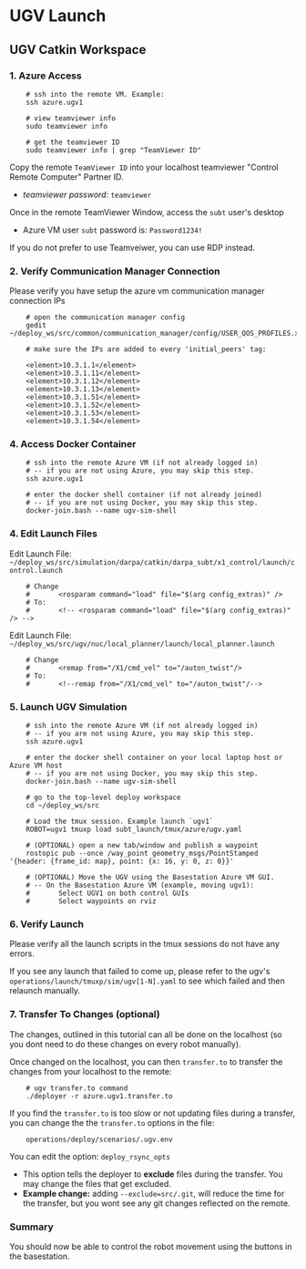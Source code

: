 # UGV Launch

## UGV Catkin Workspace

### 1. Azure Access

        # ssh into the remote VM. Example:
        ssh azure.ugv1

        # view teamviewer info
        sudo teamviewer info

        # get the teamviewer ID
        sudo teamviewer info | grep "TeamViewer ID"

Copy the remote `TeamViewer ID` into your localhost teamviewer "Control Remote Computer" Partner ID.

- *teamviewer password:* `teamviewer`

Once in the remote TeamViewer Window, access the `subt` user's desktop

- Azure VM user `subt` password is: `Password1234!`

If you do not prefer to use Teamveiwer, you can use RDP instead.


### 2. Verify Communication Manager Connection

Please verify you have setup the azure vm communication manager connection IPs

        # open the communication manager config
        gedit ~/deploy_ws/src/common/communication_manager/config/USER_QOS_PROFILES.xml

        # make sure the IPs are added to every 'initial_peers' tag:

        <element>10.3.1.1</element>
        <element>10.3.1.11</element>
        <element>10.3.1.12</element>
        <element>10.3.1.13</element>
        <element>10.3.1.51</element>
        <element>10.3.1.52</element>
        <element>10.3.1.53</element>
        <element>10.3.1.54</element>

### 4. Access Docker Container

        # ssh into the remote Azure VM (if not already logged in)
        # -- if you are not using Azure, you may skip this step.
        ssh azure.ugv1

        # enter the docker shell container (if not already joined)
        # -- if you are not using Docker, you may skip this step.
        docker-join.bash --name ugv-sim-shell

### 4. Edit Launch Files

Edit Launch File: `~/deploy_ws/src/simulation/darpa/catkin/darpa_subt/x1_control/launch/control.launch`

        # Change
        #       <rosparam command="load" file="$(arg config_extras)" />
        # To:
        #       <!-- <rosparam command="load" file="$(arg config_extras)" /> -->


Edit Launch File: `~/deploy_ws/src/ugv/nuc/local_planner/launch/local_planner.launch`

        # Change
        #       <remap from="/X1/cmd_vel" to="/auton_twist"/>
        # To:
        #       <!--remap from="/X1/cmd_vel" to="/auton_twist"/-->

### 5. Launch UGV Simulation

        # ssh into the remote Azure VM (if not already logged in)
        # -- if you are not using Azure, you may skip this step.
        ssh azure.ugv1

        # enter the docker shell container on your local laptop host or Azure VM host
        # -- if you are not using Docker, you may skip this step.
        docker-join.bash --name ugv-sim-shell

        # go to the top-level deploy workspace
        cd ~/deploy_ws/src

        # Load the tmux session. Example launch `ugv1`
        ROBOT=ugv1 tmuxp load subt_launch/tmux/azure/ugv.yaml

        # (OPTIONAL) open a new tab/window and publish a waypoint
        rostopic pub --once /way_point geometry_msgs/PointStamped '{header: {frame_id: map}, point: {x: 16, y: 0, z: 0}}'

        # (OPTIONAL) Move the UGV using the Basestation Azure VM GUI.
        # -- On the Basestation Azure VM (example, moving ugv1):
        #       Select UGV1 on both control GUIs
        #       Select waypoints on rviz

### 6. Verify Launch

Please verify all the launch scripts in the tmux sessions do not have any errors.

If you see any launch that failed to come up, please refer to the ugv's `operations/launch/tmuxp/sim/ugv[1-N].yaml` to see which failed and then relaunch manually.

### 7. Transfer To Changes (optional)

The changes, outlined in this tutorial can all be done on the localhost (so you dont need to do these changes on every robot manually).

Once changed on the localhost, you can then `transfer.to` to transfer the changes from your localhost to the remote:

        # ugv transfer.to command
        ./deployer -r azure.ugv1.transfer.to

If you find the `transfer.to` is too slow or not updating files during a transfer, you can change the the `transfer.to` options in the file:

        operations/deploy/scenarios/.ugv.env

You can edit the option: `deploy_rsync_opts`

- This option tells the deployer to **exclude** files during the transfer. You may change the files that get excluded.
- **Example change:** adding `--exclude=src/.git`, will reduce the time for the transfer, but you wont see any git changes reflected on the remote.

### Summary

You should now be able to control the robot movement using the buttons in the basestation.
